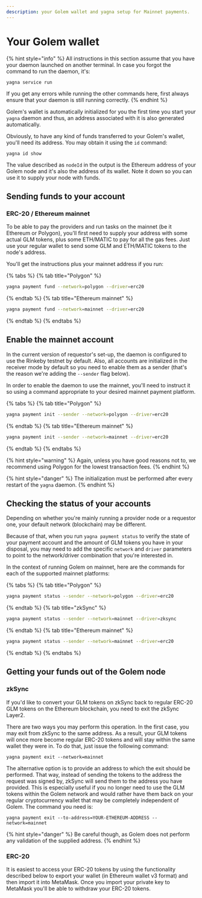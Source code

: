 ```yaml
---
description: your Golem wallet and yagna setup for Mainnet payments.
---
```



# Your Golem wallet

{% hint style="info" %}
All instructions in this section assume that you have your daemon launched on another terminal. In case you forgot the command to run the daemon, it's:

`yagna service run`

If you get any errors while running the other commands here, first always ensure that your daemon is still running correctly.
{% endhint %}

Golem's wallet is automatically initialized for you the first time you start your `yagna` daemon and thus, an address associated with it is also generated automatically.

Obviously, to have any kind of funds transferred to your Golem's wallet, you'll need its address. You may obtain it using the `id` command:

```text
yagna id show
```

The value described as `nodeId` in the output is the Ethereum address of your Golem node and it's also the address of its wallet. Note it down so you can use it to supply your node with funds.

## Sending funds to your account

### ERC-20 / Ethereum mainnet

To be able to pay the providers and run tasks on the mainnet (be it Ethereum or Polygon), you'll first need to supply your address with some actual GLM tokens, plus some ETH/MATIC to pay for all the gas fees. Just use your regular wallet to send some GLM and ETH/MATIC tokens to the node's address.

You'll get the instructions plus your mainnet address if you run:

{% tabs %}
{% tab title="Polygon" %}
```bash
yagna payment fund --network=polygon --driver=erc20
```
{% endtab %}
{% tab title="Ethereum mainnet" %}
```bash
yagna payment fund --network=mainnet --driver=erc20
```
{% endtab %}
{% endtabs %}


## Enable the mainnet account

In the current version of requestor's set-up, the daemon is configured to use the Rinkeby testnet by default. Also, all accounts are initialized in the receiver mode by default so you need to enable them as a sender \(that's the reason we're adding the `--sender` flag below\).

In order to enable the daemon to use the mainnet, you'll need to instruct it so using a command appropriate to your desired mainnet payment platform.


{% tabs %}
{% tab title="Polygon" %}
```bash
yagna payment init --sender --network=polygon --driver=erc20
```
{% endtab %}
{% tab title="Ethereum mainnet" %}
```bash
yagna payment init --sender --network=mainnet --driver=erc20
```
{% endtab %}
{% endtabs %}


{% hint style="warning" %}
Again, unless you have good reasons not to, we recommend using Polygon for the lowest transaction fees.
{% endhint %}

{% hint style="danger" %}
The initialization must be performed after every restart of the `yagna` daemon.
{% endhint %}

## Checking the status of your accounts

Depending on whether you're mainly running a provider node or a requestor one, your default network \(blockchain\) may be different.

Because of that, when you run `yagna payment status` to verify the state of your payment account and the amount of GLM tokens you have in your disposal, you may need to add the specific `network` and `driver` parameters to point to the network/driver combination that you're interested in.

In the context of running Golem on mainnet, here are the commands for each of the supported mainnet platforms:


{% tabs %}
{% tab title="Polygon" %}
```bash
yagna payment status --sender --network=polygon --driver=erc20
```
{% endtab %}
{% tab title="zkSync" %}
```bash
yagna payment status --sender --network=mainnet --driver=zksync
```
{% endtab %}
{% tab title="Ethereum mainnet" %}
```bash
yagna payment status --sender --network=mainnet --driver=erc20
```
{% endtab %}
{% endtabs %}


## Getting your funds out of the Golem node

### zkSync

If you'd like to convert your GLM tokens on zkSync back to regular ERC-20 GLM tokens on the Ethereum blockchain, you need to exit the zkSync Layer2.

There are two ways you may perform this operation. In the first case, you may exit from zkSync to the same address. As a result, your GLM tokens will once more become regular ERC-20 tokens and will stay within the same wallet they were in. To do that, just issue the following command:

```text
yagna payment exit --network=mainnet
```

The alternative option is to provide an address to which the exit should be performed. That way, instead of sending the tokens to the address the request was signed by, zkSync will send them to the address you have provided. This is especially useful if you no longer need to use the GLM tokens within the Golem network and would rather have them back on your regular cryptocurrency wallet that may be completely independent of Golem. The command you need is:

```text
yagna payment exit --to-address=YOUR-ETHEREUM-ADDRESS --network=mainnet
```

{% hint style="danger" %}
Be careful though, as Golem does not perform any validation of the supplied address.
{% endhint %}

### ERC-20

It is easiest to access your ERC-20 tokens by using the functionality described below to export your wallet \(in Ethereum wallet v3 format\) and then import it into MetaMask. Once you import your private key to MetaMask you'll be able to withdraw your ERC-20 tokens.

